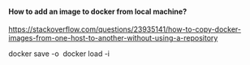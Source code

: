 #### How to add an image to docker from local machine?

https://stackoverflow.com/questions/23935141/how-to-copy-docker-images-from-one-host-to-another-without-using-a-repository

docker save -o <path for generated tar file> <image name>
docker load -i <path to image tar file>

